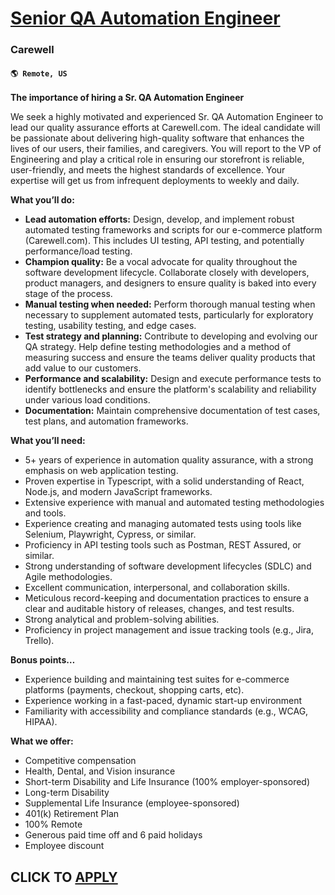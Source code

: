 # [Senior QA Automation Engineer](https://www.remotewlb.com/apply/senior-qa-automation-engineer-134666)  
### Carewell  
#### `🌎 Remote, US`  

**The importance of hiring a Sr. QA Automation Engineer**

We seek a highly motivated and experienced Sr. QA Automation Engineer to lead our quality assurance efforts at Carewell.com. The ideal candidate will be passionate about delivering high-quality software that enhances the lives of our users, their families, and caregivers. You will report to the VP of Engineering and play a critical role in ensuring our storefront is reliable, user-friendly, and meets the highest standards of excellence. Your expertise will get us from infrequent deployments to weekly and daily.

**What you’ll do:**

  * **Lead automation efforts:** Design, develop, and implement robust automated testing frameworks and scripts for our e-commerce platform (Carewell.com). This includes UI testing, API testing, and potentially performance/load testing.
  * **Champion quality:** Be a vocal advocate for quality throughout the software development lifecycle. Collaborate closely with developers, product managers, and designers to ensure quality is baked into every stage of the process.
  * **Manual testing when needed:** Perform thorough manual testing when necessary to supplement automated tests, particularly for exploratory testing, usability testing, and edge cases.
  * **Test strategy and planning:** Contribute to developing and evolving our QA strategy. Help define testing methodologies and a method of measuring success and ensure the teams deliver quality products that add value to our customers.
  * **Performance and scalability:** Design and execute performance tests to identify bottlenecks and ensure the platform's scalability and reliability under various load conditions.
  * **Documentation:** Maintain comprehensive documentation of test cases, test plans, and automation frameworks.

**What you’ll need:**

  * 5+ years of experience in automation quality assurance, with a strong emphasis on web application testing.
  * Proven expertise in Typescript, with a solid understanding of React, Node.js, and modern JavaScript frameworks.
  * Extensive experience with manual and automated testing methodologies and tools.
  * Experience creating and managing automated tests using tools like Selenium, Playwright, Cypress, or similar.
  * Proficiency in API testing tools such as Postman, REST Assured, or similar.
  * Strong understanding of software development lifecycles (SDLC) and Agile methodologies.
  * Excellent communication, interpersonal, and collaboration skills.
  * Meticulous record-keeping and documentation practices to ensure a clear and auditable history of releases, changes, and test results.
  * Strong analytical and problem-solving abilities.
  * Proficiency in project management and issue tracking tools (e.g., Jira, Trello).

**Bonus points…**

  * Experience building and maintaining test suites for e-commerce platforms (payments, checkout, shopping carts, etc).
  * Experience working in a fast-paced, dynamic start-up environment
  * Familiarity with accessibility and compliance standards (e.g., WCAG, HIPAA).

**What we offer:**

  * Competitive compensation 
  * Health, Dental, and Vision insurance
  * Short-term Disability and Life Insurance (100% employer-sponsored)
  * Long-term Disability
  * Supplemental Life Insurance (employee-sponsored)
  * 401(k) Retirement Plan
  * 100% Remote
  * Generous paid time off and 6 paid holidays 
  * Employee discount

  
## CLICK TO [APPLY](https://www.remotewlb.com/apply/senior-qa-automation-engineer-134666)

